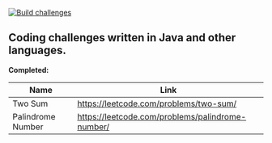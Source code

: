 [![Build challenges](https://github.com/octa/challenges/actions/workflows/build.yaml/badge.svg)](https://github.com/octa/challenges/actions/workflows/build.yaml)

## Coding challenges written in Java and other languages.

**Completed:**

|Name|Link|
|--------|-----|
|Two Sum|https://leetcode.com/problems/two-sum/|
|Palindrome Number|https://leetcode.com/problems/palindrome-number/|